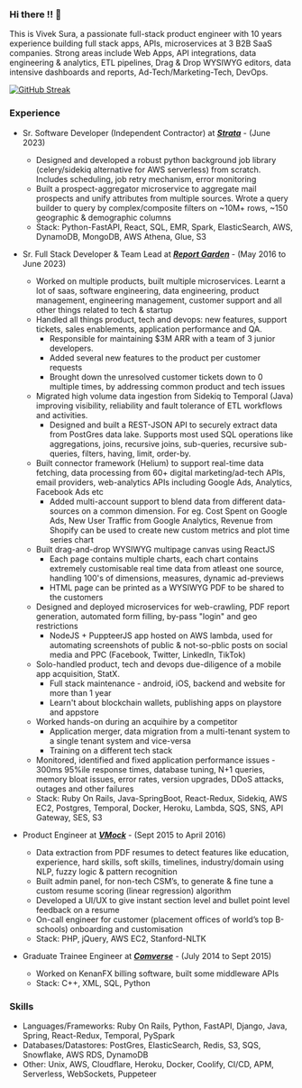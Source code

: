 ### Hi there !! 👋

This is Vivek Sura, a passionate full-stack product engineer with 10 years experience building full stack apps, APIs, microservices at 3 B2B SaaS companies. Strong areas include Web Apps, API integrations, data engineering & analytics, ETL pipelines, Drag & Drop WYSIWYG editors, data intensive dashboards and reports, Ad-Tech/Marketing-Tech, DevOps.  

[![GitHub Streak](https://streak-stats.demolab.com?user=viveksura&theme=catppuccin-macchiato&hide_border=true&date_format=j%20M%5B%20Y%5D)](https://git.io/streak-stats)


### Experience

- Sr. Software Developer (Independent Contractor) at **_[Strata](https://gostrata.com/)_** - (June 2023)
    - Designed and developed a robust python background job library (celery/sidekiq alternative for AWS serverless) from scratch. Includes scheduling, job retry mechanism, error monitoring
    - Built a prospect-aggregator microservice to aggregate mail prospects and unify attributes from multiple sources. Wrote a query builder to query by complex/composite filters on ~10M+ rows, ~150 geographic & demographic columns
    - Stack: Python-FastAPI, React, SQL, EMR, Spark, ElasticSearch, AWS, DynamoDB, MongoDB, AWS Athena, Glue, S3

- Sr. Full Stack Developer & Team Lead at **_[Report Garden](https://reportgarden.com/)_** - (May 2016 to June 2023)
  - Worked on multiple products, built multiple microservices. Learnt a lot of saas, software engineering, data engineering, product management, engineering management, customer support and all other things related to tech & startup
  - Handled all things product, tech and devops: new features, support tickets, sales enablements, application performance and QA.
      - Responsible for maintaining $3M ARR with a team of 3 junior developers.
      - Added several new features to the product per customer requests
      - Brought down the unresolved customer tickets down to 0 multiple times, by addressing common product and tech issues
  - Migrated high volume data ingestion from Sidekiq to Temporal (Java) improving visibility, reliability and fault tolerance of ETL workflows and activities.
    - Designed and built a REST-JSON API to securely extract data from PostGres data lake. Supports most used SQL operations like aggregations, joins, recursive joins, sub-queries, recursive sub-queries, filters, having, limit, order-by.
  - Built connector framework (Helium) to support real-time data fetching, data processing from 60+ digital marketing/ad-tech APIs, email providers, web-analytics APIs including Google Ads, Analytics, Facebook Ads etc
    - Added multi-account support to blend data from different data-sources on a common dimension. For eg. Cost Spent on Google Ads, New User Traffic from Google Analytics, Revenue from Shopify can be used to create new custom metrics and plot time series chart
  - Built drag-and-drop WYSIWYG multipage canvas using ReactJS
    - Each page contains multiple charts, each chart contains extremely customisable real time data from atleast one source, handling 100's of dimensions, measures, dynamic ad-previews
    - HTML page can be printed as a WYSIWYG PDF to be shared to the customers
  - Designed and deployed microservices for web-crawling, PDF report generation, automated form filling, by-pass "login" and geo restrictions
      - NodeJS + PuppteerJS app hosted on AWS lambda, used for automating screenshots of public & not-so-pblic posts on social media and PPC (Facebook, Twitter, LinkedIn, TikTok)
  - Solo-handled product, tech and devops due-diligence of a mobile app acquisition, StatX. 
      - Full stack maintenance - android, iOS, backend and website for more than 1 year
      - Learn't about blockchain wallets, publishing apps on playstore and appstore
  - Worked hands-on during an acquihire by a competitor
    - Application merger, data migration from a multi-tenant system to a single tenant system and vice-versa
    - Training on a different tech stack
  - Monitored, identified and fixed application performance issues - 300ms 95%ile response times, database tuning, N+1 queries, memory bloat issues, error rates, version upgrades, DDoS attacks, outages and other failures
  - Stack: Ruby On Rails, Java-SpringBoot, React-Redux, Sidekiq, AWS EC2, Postgres, Temporal, Docker, Heroku, Lambda, SQS, SNS, API Gateway, SES, S3 

- Product Engineer at **_[VMock](https://vmock.com/)_** - (Sept 2015 to April 2016)
  - Data extraction from PDF resumes to detect features like education, experience, hard skills, soft skills, timelines, industry/domain using NLP, fuzzy logic & pattern recognition
  - Built admin panel, for non-tech CSM’s, to generate & fine tune a custom resume scoring (linear regression) algorithm
  - Developed a UI/UX to give instant section level and bullet point level feedback on a resume
  - On-call engineer for customer (placement offices of world’s top B-schools) onboarding and customisation
  - Stack: PHP, jQuery, AWS EC2, Stanford-NLTK
 
- Graduate Trainee Engineer at **_[Comverse](https://comverse.com/)_** - (July 2014 to Sept 2015)
  - Worked on KenanFX billing software, built some middleware APIs
  - Stack: C++, XML, SQL, Python
 
### Skills
  - Languages/Frameworks: Ruby On Rails, Python, FastAPI, Django, Java, Spring,  React-Redux, Temporal, PySpark
  - Databases/Datastores: PostGres, ElasticSearch, Redis, S3, SQS, Snowflake, AWS RDS, DynamoDB
  - Other: Unix, AWS, Cloudflare, Heroku, Docker, Coolify, CI/CD, APM, Serverless, WebSockets, Puppeteer
